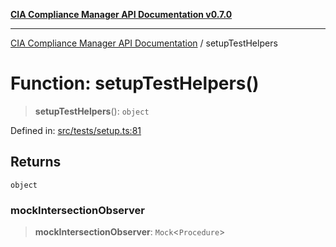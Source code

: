 [**CIA Compliance Manager API Documentation v0.7.0**](../README.md)

***

[CIA Compliance Manager API Documentation](../globals.md) / setupTestHelpers

# Function: setupTestHelpers()

> **setupTestHelpers**(): `object`

Defined in: [src/tests/setup.ts:81](https://github.com/Hack23/cia-compliance-manager/blob/main/src/tests/setup.ts#L81)

## Returns

`object`

### mockIntersectionObserver

> **mockIntersectionObserver**: `Mock`\<`Procedure`\>
